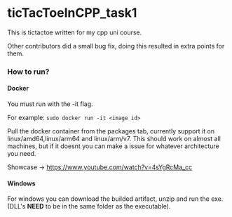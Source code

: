 # ticTacToeInCPP_task1

This is tictactoe written for my cpp uni course. 

Other contributors did a small bug fix, doing this resulted in extra points for them.

### How to run?

#### Docker

You must run with the -it flag.

For example:  ```sudo docker run -it <image id>```

Pull the docker container from the packages tab, currently support it on linux/amd64,linux/arm64 and linux/arm/v7. This should work on almost all machines, but if it doesnt you can make a issue for whatever architecture you need. 

Showcase -> https://www.youtube.com/watch?v=4sYgRcMa_cc

#### Windows

For windows you can download the builded artifact, unzip and run the exe. (DLL's **NEED** to be in the same folder as the executable).
